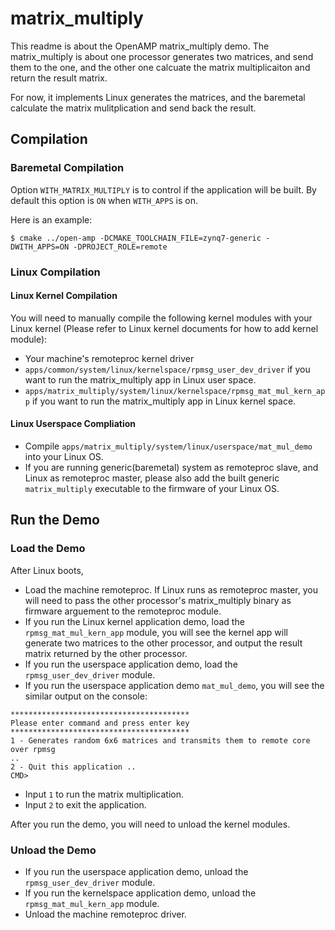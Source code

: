 
# matrix_multiply 
This readme is about the OpenAMP matrix_multiply demo.
The matrix_multiply is about one processor generates two matrices, and send them to the one, and the other one calcuate the matrix multiplicaiton and return the result matrix.

For now, it implements Linux generates the matrices, and the baremetal calculate the matrix mulitplication and send back the result.

## Compilation

### Baremetal Compilation
Option `WITH_MATRIX_MULTIPLY` is to control if the application will be built.
By default this option is `ON` when `WITH_APPS` is on.

Here is an example:

```
$ cmake ../open-amp -DCMAKE_TOOLCHAIN_FILE=zynq7-generic -DWITH_APPS=ON -DPROJECT_ROLE=remote
```

### Linux Compilation

#### Linux Kernel Compilation
You will need to manually compile the following kernel modules with your Linux kernel (Please refer to Linux kernel documents for how to add kernel module):

* Your machine's remoteproc kernel driver
* `apps/common/system/linux/kernelspace/rpmsg_user_dev_driver` if you want to run the matrix_multiply app in Linux user space.
* `apps/matrix_multiply/system/linux/kernelspace/rpmsg_mat_mul_kern_app` if you want to run the matrix_multiply app in Linux kernel space.

#### Linux Userspace Compliation
* Compile `apps/matrix_multiply/system/linux/userspace/mat_mul_demo` into your Linux OS.
* If you are running generic(baremetal) system as remoteproc slave, and Linux as remoteproc master, please also add the built generic `matrix_multiply` executable to the firmware of your Linux OS.

## Run the Demo

### Load the Demo
After Linux boots,
* Load the machine remoteproc. If Linux runs as remoteproc master, you will need to pass the other processor's matrix_multiply binary as firmware arguement to the remoteproc module.
* If you run the Linux kernel application demo, load the `rpmsg_mat_mul_kern_app` module, you will see the kernel app will generate two matrices to the other processor, and output the result matrix returned by the other processor.
* If you run the userspace application demo, load the `rpmsg_user_dev_driver` module.
* If you run the userspace application demo `mat_mul_demo`, you will see the similar output on the console:
```
****************************************
Please enter command and press enter key
****************************************
1 - Generates random 6x6 matrices and transmits them to remote core over rpmsg
..
2 - Quit this application ..
CMD>
```
* Input `1` to run the matrix multiplication.
* Input `2` to exit the application.

After you run the demo, you will need to unload the kernel modules.

### Unload the Demo
* If you run the userspace application demo, unload the `rpmsg_user_dev_driver` module.
* If you run the kernelspace application demo, unload the `rpmsg_mat_mul_kern_app` module.
* Unload the machine remoteproc driver.

